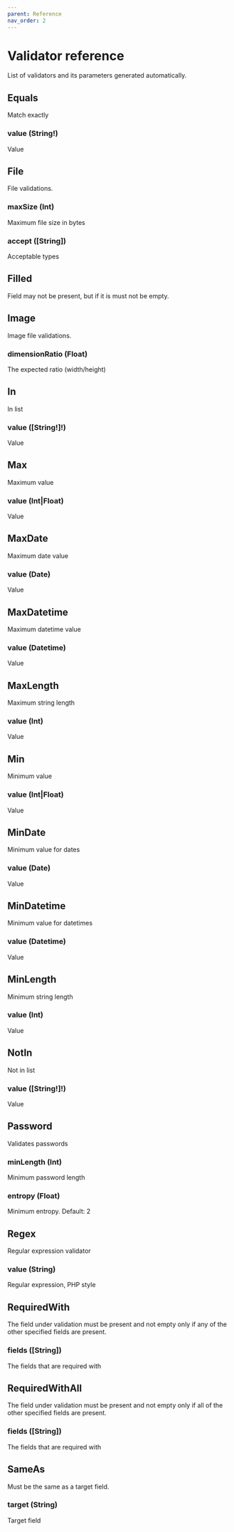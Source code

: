 ```yaml
---
parent: Reference
nav_order: 2
---
```


# Validator reference

List of validators and its parameters generated automatically.

## Equals

Match exactly

### value (String!)

Value


## File

File validations.

### maxSize (Int)

Maximum file size in bytes

### accept ([String])

Acceptable types


## Filled

Field may not be present, but if it is must not be empty.



## Image

Image file validations.

### dimensionRatio (Float)

The expected ratio (width/height)


## In

In list

### value ([String!]!)

Value


## Max

Maximum value

### value (Int|Float)

Value


## MaxDate

Maximum date value

### value (Date)

Value


## MaxDatetime

Maximum datetime value

### value (Datetime)

Value


## MaxLength

Maximum string length

### value (Int)

Value


## Min

Minimum value

### value (Int|Float)

Value


## MinDate

Minimum value for dates

### value (Date)

Value


## MinDatetime

Minimum value for datetimes

### value (Datetime)

Value


## MinLength

Minimum string length

### value (Int)

Value


## NotIn

Not in list

### value ([String!]!)

Value


## Password

Validates passwords

### minLength (Int)

Minimum password length

### entropy (Float)

Minimum entropy. Default: 2


## Regex

Regular expression validator

### value (String)

Regular expression, PHP style


## RequiredWith

The field under validation must be present and not empty only if any of the other specified fields are present.

### fields ([String])

The fields that are required with


## RequiredWithAll

The field under validation must be present and not empty only if all of the other specified fields are present.

### fields ([String])

The fields that are required with


## SameAs

Must be the same as a target field.

### target (String)

Target field

